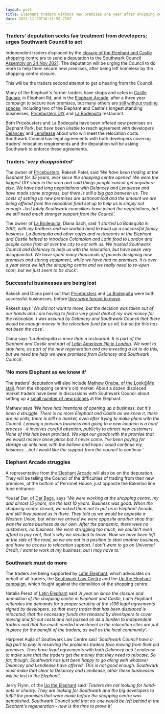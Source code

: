 ```yaml
---
layout: post
title: Elephant traders without new premises one year after shopping centre closes
date: 2021-11-20T10:21:50.726Z
---
```

### Traders' deputation seeks fair treatment from developers; urges Southwark Council to act

Independent traders displaced by the [closure of the Elephant and Castle shopping centre](https://www.london-se1.co.uk/news/view/10407) are to send a deputation to the [Southwark Council Assembly on 24 Nov 2021](https://moderngov.southwark.gov.uk/ieListDocuments.aspx?CId=132&MId=7043&Ver=4). The deputation will be urging the Council to do more to help them secure new premises, after being left homeless by the shopping centre closure.

This will be the traders second attempt to get a hearing from the Council.  

Many of the Elephant's former traders have shops and cafes in [Castle Square](https://www.castlesquarelondon.com/), in Elephant Rd, and in the [Elephant Arcade](https://www.elephantarcade.com/), after a three year campaign to secure new premises, but many others are[ still without trading spaces](https://www.35percent.org/elephant-traders-still-homeless/), including two of the Elephant and Castle's longest standing businesses, [Pricebusters DIY](https://www.southwarknews.co.uk/news/popular-diy-shop-elephant-castle-shopping-centre-gets-lease-extended-3-months/) and [La Bodequita](https://www.elephantandcastle.org.uk/about-elephant-and-castle/la-bodeguita/) restaurant.

Both Pricebusters and La Bodequita have been offered new premises on Elephant Park, but have been unable to reach agreement with developers [Delancey](https://www.delancey.com/elephant-and-castle-redevelopment.html) and [Lendlease](https://www.elephantpark.co.uk/about-elephant-park/lendlease/) about who will meet the relocation costs.  Southwark Council has legal agreements with both developers covering traders' relocation requirements and the deputation will be asking Southwark to enforce these agreements.

### Traders *'very disappointed'*

The owner of [Pricebusters](https://www.southwarknews.co.uk/news/popular-diy-shop-elephant-castle-shopping-centre-gets-lease-extended-3-months/), Rakesh Patel, said *'We have been trading at the Elephant for 35 years, ever since the shopping centre opened.  We were the biggest DIY shop in the area and sold things people cannot get anywhere else.  We have had long negotiations with Delancey and Lendlease and have made some progress, but there is still a big gap between us.  The costs of setting up new premises are astronomical and the amount we are being offered from the relocation fund set up to help us is simply not enough.  Just lately Southwark councillors have joined the negotiations, but we still need much stronger support from the Council'.*

The owner of [La Bodequita](https://www.elephantandcastle.org.uk/about-elephant-and-castle/la-bodeguita/), Diana Sach, said *'I started La Bodequita in 2001, with my brothers and we worked hard to build up a successful family business.  La Bodequita and other cafes and restaurants at the Elephant and Castle helped to introduce Colombian and Latin food to London and people came from all over the city to eat with us.  We trusted Southwark Council and Delancey to help us with the relocation, but have been very disappointed.  We have spent many thousands of pounds designing new premises and storing equipment, while we have had no premises.  It is over a year since we left the shopping centre and we really need to re-open soon, but we just seem to be stuck'.*

### Successful businesses are being lost

Rakesh and Diana point out that [Pricebusters](https://www.southwarknews.co.uk/news/popular-diy-shop-elephant-castle-shopping-centre-gets-lease-extended-3-months/) and [La Bodequita](https://www.elephantandcastle.org.uk/about-elephant-and-castle/la-bodeguita/) were both successful businesses, before [they were forced to move](https://www.35percent.org/shopping-centre-closes-but-campaign-for-traders-continues/).

Rakesh says *'We did not want to move, but the decision was taken out of our hands and I am having to find a very great deal of my own money for the relocation.  I was assured by Delancey and Southwark Council that there would be enough money in the relocation fund for us all, but so far this has not been the case'.*

Diana says *'La Bodequita is more than a restaurant.  It is part of the Elephant and Castle and part of [Latin American life in London](https://www.trustforlondon.org.uk/publications/no-longer-invisible-latin-american-community-london/).  We want to stay here, as part of the new regeneration and are investing a lot to do this, but we need the help we were promised from Delancey and Southwark Council'.*

### 'No more Elephant as we knew it'

The traders' deputation will also include [Mathew Onuba, of the Look@Me stall](https://latinelephant.org/displaced-traders-with-no-relocation/#Onubas). from the shopping centre's old market.  About a dozen displaced market traders have been in discussions with Southwark Council about setting up a [small number of new pitches](https://www.35percent.org/shopping-centre-traders-propose-new-stalls-for-the-elephant/) at the Elephant.

Mathew says *'We have had intentions of opening up a business, but it's been a struggle.  There is no more Elephant and Castle as we knew it, there are no units, there is still no market, even after trying to make plans with the Council.  Leaving a previous business and going to a new location is a hard process - it involves careful attention, publicity to attract new customers.  None of this has been provided.  We kept our goods with the promise that we would receive anew place but it never came.  I've been paying for storage up until now, with the believe and hope I could continue my business....but I would like the support from the council to continue.'*

### Elephant Arcade struggles

A representative from the [Elephant Arcade](https://www.elephantandcastle.org.uk/wp-content/uploads/2020/10/ElephantArcadeC.pdf) will also be on the deputation.  They will be telling the Council of the difficulties of trading from their new premises, at the bottom of Perronet House, just opposite the Bakerloo line tube entrance.

Yousaf Dar, of [Dar Bags](https://www.elephantandcastle.org.uk/wp-content/uploads/2020/10/ElephantArcadeC.pdf), says *'We were working at the shopping centre, my dad almost 15 years, me the last 10 years.  Business was good.  When the shopping centre closed, we asked them not to put us in Elephant Arcade, and still they placed us in there.  They told us we would be opposite a Western Union, but when we arrived we were opposite another shop that was the same business as our own.  After the pandemic, there were no customers, no business.  We were struggling too much, we couldn't even afford to pay rent, that's why we decided to leave. Now we have been left at the side of the road, so we are not in a position to start another business, and have no access to relocation support.  I don't want to go on Universal Credit, I want to work at my business, but I may have to.'*

### Southwark must do more

The traders are being supported by [Latin Elephant](https://latinelephant.org/), which advocates on behalf of all traders, the [Southwark Law Centre](https://www.southwarklawcentre.org.uk/) and the [Up the Elephant campaign](https://twitter.com/uptheelephant_), which fought against the demolition of the shopping centre.

Natalia Perez of [Latin Elephant](https://latinelephant.org/displaced-traders-with-no-relocation/#Onubas) said *'A year on since the closure and demolition of the shopping centre in Elephant and Castle, Latin Elephant reiterates the demands for a proper scrutiny of the s106 legal agreements signed by developers, so that every trader that has been displaced is relocated; that the necessary funds are released by developers to cover moving and fit-out costs and not passed on as a burden to independent traders and that the much needed investment in the relocation sites are put in place for the benefit of the traders, as well as the local community'.*

Harpreet Aujla of Southwark Law Centre said *'Southwark Council have a big part to play in resolving the problems traders face moving from their old premises.  They have legal agreements with both Delancey and Lendlease to make sure that the traders get the money that they need to relocate.  So far, though, Southwark has just been happy to go along with whatever Delancey and Lendlease have offered.  This is not good enough.  Southwark must make that clear to Delancey and Lendlease, other these businesses will be lost to the Elephant'.*

Jerry Flynn, of the [Up the Elephant](https://twitter.com/SouthwarkNotes/status/1461854475703009288) said *'Traders are not looking for hand-outs or charity.  They are looking for Southwark and the big developers to fulfill the promises that were made before the shopping centre was demolished.  Southwark Council said that [no-one would be left behind](https://southwarkawards.co.uk/redevelopment-of-elephant-and-castle-shopping-centre-moves-forward/) in the Elephant's regeneration - now is the time to  prove it'.*